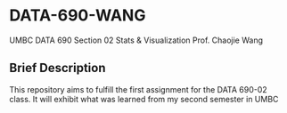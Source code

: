 # DATA-690-WANG
UMBC DATA 690 Section 02 Stats &amp; Visualization Prof. Chaojie Wang

## Brief Description
This repository aims to fulfill the first assignment for the DATA 690-02 class. It will exhibit what was learned from my second semester in UMBC
